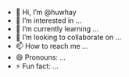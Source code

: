 - 👋 Hi, I’m @huwhay
- 👀 I’m interested in ...
- 🌱 I’m currently learning ...
- 💞️ I’m looking to collaborate on ...
- 📫 How to reach me ...
- 😄 Pronouns: ...
- ⚡ Fun fact: ...

<!---
huwhay/huwhay is a ✨ special ✨ repository because its `README.md` (this file) appears on your GitHub profile.
You can click the Preview link to take a look at your changes.
--->
